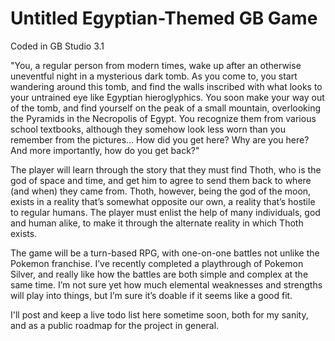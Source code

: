 # Untitled Egyptian-Themed GB Game
Coded in GB Studio 3.1

"You, a regular person from modern times, wake up after an otherwise uneventful night in a mysterious dark tomb. As you come to, you start wandering around this tomb, and find the walls inscribed with what looks to your untrained eye like Egyptian hieroglyphics.
You soon make your way out of the tomb, and find yourself on the peak of a small mountain, overlooking the Pyramids in the Necropolis of Egypt. You recognize them from various school textbooks, although they somehow look less worn than you remember from the pictures…
How did you get here? Why are you here? And more importantly, how do you get back?"

The player will learn through the story that they must find Thoth, who is the god of space and time, and get him to agree to send them back to where (and when) they came from. Thoth, however, being the god of the moon, exists in a reality that’s somewhat opposite our own, a reality that’s hostile to regular humans. The player must enlist the help of many individuals, god and human alike, to make it through the alternate reality in which Thoth exists.

The game will be a turn-based RPG, with one-on-one battles not unlike the Pokemon franchise. I’ve recently completed a playthrough of Pokemon Silver, and really like how the battles are both simple and complex at the same time. I’m not sure yet how much elemental weaknesses and strengths will play into things, but I’m sure it’s doable if it seems like a good fit.

I'll post and keep a live todo list here sometime soon, both for my sanity, and as a public roadmap for the project in general.
